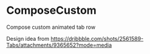 # ComposeCustom

Compose custom animated tab row

Design idea from https://dribbble.com/shots/2561589-Tabs/attachments/9365652?mode=media

